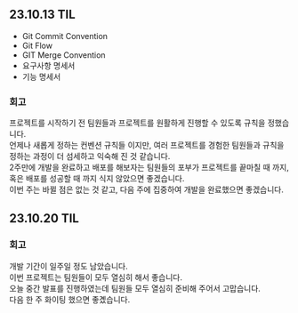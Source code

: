 ## 23.10.13 TIL  
* Git Commit Convention  
* Git Flow  
* GIT Merge Convention
* 요구사항 명세서  
* 기능 명세서

### 회고  
프로젝트를 시작하기 전 팀원들과 프로젝트를 원활하게 진행할 수 있도록 규칙을 정했습니다.  
언제나 새롭게 정하는 컨벤션 규칙들 이지만, 여러 프로젝트를 경험한 팀원들과 규칙을 정하는 과정이 더 섬세하고 익숙해 진 것 같습니다.  
2주만에 개발을 완료하고 배포를 해보자는 팀원들의 포부가 프로젝트를 끝마칠 때 까지, 혹은 배포를 성공할 때 까지 식지 않았으면 좋겠습니다.  
이번 주는 바뀔 점은 없는 것 같고, 다음 주에 집중하여 개발을 완료했으면 좋겠습니다.  

## 23.10.20 TIL
### 회고  
개발 기간이 일주일 정도 남았습니다.  
이번 프로젝트는 팀원들이 모두 열심히 해서 좋습니다.  
오늘 중간 발표를 진행하였는데 팀원들 모두 열심히 준비해 주어서 고맙습니다.  
다음 한 주 화이팅 했으면 좋곘습니다.  